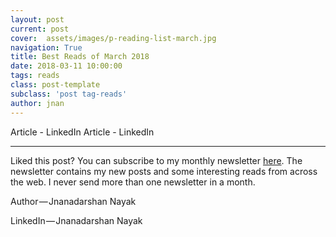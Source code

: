 ```yaml
---
layout: post
current: post
cover:  assets/images/p-reading-list-march.jpg
navigation: True
title: Best Reads of March 2018
date: 2018-03-11 10:00:00
tags: reads
class: post-template
subclass: 'post tag-reads'
author: jnan
---
```

Article - LinkedIn
Article - LinkedIn

***
Liked this post? You can subscribe to my monthly newsletter [here](http://go.jdnayak.com/2hDwHVw). The newsletter contains my new posts and some interesting reads from across the web. I never send more than one newsletter in a month.

Author — Jnanadarshan Nayak

LinkedIn — Jnanadarshan Nayak
